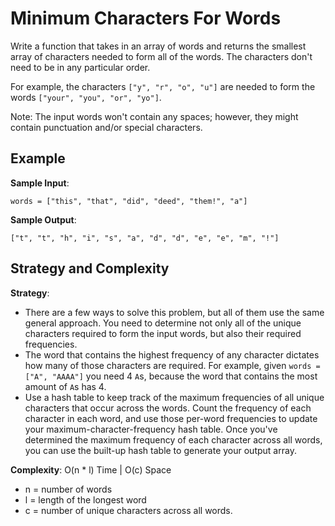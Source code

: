 # Minimum Characters For Words
Write a function that takes in an array of words and returns the smallest array of characters needed to form all of the words. The characters don't need to be in any particular order.  

For example, the characters `["y", "r", "o", "u"]` are needed to form the words `["your", "you", "or", "yo"]`.  

Note: The input words won't contain any spaces; however, they might contain punctuation and/or special characters.  

## Example
__Sample Input__:
```
words = ["this", "that", "did", "deed", "them!", "a"]
```

__Sample Output__:
```
["t", "t", "h", "i", "s", "a", "d", "d", "e", "e", "m", "!"]
```

## Strategy and Complexity
__Strategy__:
* There are a few ways to solve this problem, but all of them use the same general approach. You need to determine not only all of the unique characters required to form the input words, but also their required frequencies.
* The word that contains the highest frequency of any character dictates how many of those characters are required. For example, given `words = ["A", "AAAA"]` you need 4 `A`s, because the word that contains the most amount of `A`s has 4.
* Use a hash table to keep track of the maximum frequencies of all unique characters that occur across the words. Count the frequency of each character in each word, and use those per-word frequencies to update your maximum-character-frequency hash table. Once you've determined the maximum frequency of each character across all words, you can use the built-up hash table to generate your output array.  

__Complexity__: O(n * l) Time | O(c) Space
* n = number of words
* l = length of the longest word
* c = number of unique characters across all words.
